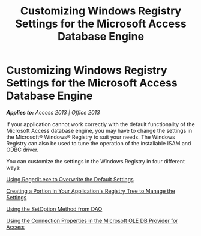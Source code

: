 ﻿---
title: Customizing Windows Registry Settings for the Microsoft Access Database Engine
TOCTitle: Customizing Windows Registry Settings for the Microsoft Access Database Engine
ms:assetid: ca7e958a-ea26-d67d-45b9-10aeb1eac96b
ms:mtpsurl: https://msdn.microsoft.com/en-us/library/Ff834346(v=office.15)
ms:contentKeyID: 48547690
ms.date: 09/18/2015
mtps_version: v=office.15
f1_keywords:
- acmain11.chm1032168
f1_categories:
- Office.Version=v15
---

# Customizing Windows Registry Settings for the Microsoft Access Database Engine


_**Applies to:** Access 2013 | Office 2013_

If your application cannot work correctly with the default functionality of the Microsoft Access database engine, you may have to change the settings in the Microsoft® Windows® Registry to suit your needs. The Windows Registry can also be used to tune the operation of the installable ISAM and ODBC driver.

You can customize the settings in the Windows Registry in four different ways:

[Using Regedit.exe to Overwrite the Default Settings](https://msdn.microsoft.com/en-us/library/ff193205\(v=office.15\))

[Creating a Portion in Your Application's Registry Tree to Manage the Settings](https://msdn.microsoft.com/en-us/library/ff836342\(v=office.15\))

[Using the SetOption Method from DAO](https://msdn.microsoft.com/en-us/library/ff194471\(v=office.15\))

[Using the Connection Properties in the Microsoft OLE DB Provider for Access](https://msdn.microsoft.com/en-us/library/ff196356\(v=office.15\))

